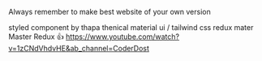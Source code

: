 Always remember to make best website of your own version

styled component by thapa thenical
material ui / tailwind css
redux mater 
Master Redux 👍
    https://www.youtube.com/watch?v=1zCNdVhdvHE&ab_channel=CoderDost
